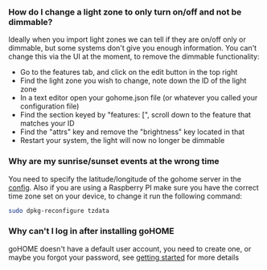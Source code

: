 ### How do I change a light zone to only turn on/off and not be dimmable?
Ideally when you import light zones we can tell if they are on/off only or dimmable, but some systems don't give you enough information. You can't change this via the UI at the moment, to remove the dimmable functionality:
  - Go to the features tab, and click on the edit button in the top right
  - Find the light zone you wish to change, note down the ID of the light zone
  - In a text editor open your gohome.json file (or whatever you called your configuration file)
  - Find the section keyed by "features: [", scroll down to the feature that matches your ID
  - Find the "attrs" key and remove the "brightness" key located in that
  - Restart your system, the light will now no longer be dimmable

### Why are my sunrise/sunset events at the wrong time
You need to specify the latitude/longitude of the gohome server in the [config](config.md). Also if you are using a Raspberry PI make sure you have the correct time zone set on your device, to change it run the following command:
```bash
sudo dpkg-reconfigure tzdata
```

### Why can't I log in after installing goHOME
goHOME doesn't have a default user account, you need to create one, or maybe you forgot your password, see [getting started](getting_started.md) for more details
